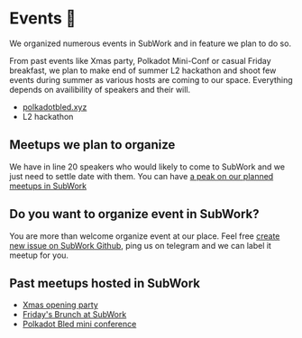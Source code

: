 # Events 📅

We organized numerous events in SubWork and in feature we plan to do so.

From past events like Xmas party, Polkadot Mini-Conf or casual Friday breakfast, we plan to make end of summer L2 hackathon and shoot few events during summer as various hosts are coming to our space. Everything depends on availibility of speakers and their will.

- [polkadotbled.xyz](https://polkadotbled.xyz)
- L2 hackathon

Meetups we plan to organize
---
We have in line 20 speakers who would likely to come to SubWork and we just need to settle date with them. You can have [a peak on our planned meetups in SubWork](https://github.com/kodadot/subwork/issues?q=is%3Aopen+label%3Ameetup+sort%3Aupdated-desc) 


Do you want to organize event in SubWork?
---
You are more than welcome organize event at our place. Feel free [create new issue on SubWork Github](https://github.com/kodadot/subwork/issues/new), ping us on telegram and we can label it meetup for you. 


Past meetups hosted in SubWork
---
- [Xmas opening party](https://www.meetup.com/subwork/events/289925251/)
- [Friday's Brunch at SubWork](https://www.meetup.com/subwork/events/290849358/)
- [Polkadot Bled mini conference](https://www.meetup.com/subwork/events/292274713/)